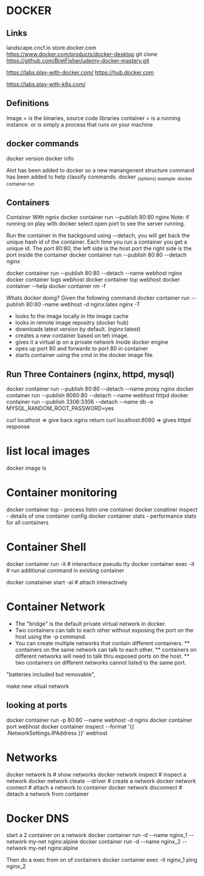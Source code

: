 # DOCKER

## Links
landscape.cncf.io
store.docker.com
https://www.docker.com/products/docker-desktop
git clone https://github.com/BretFisher/udemy-docker-mastery.git 

https://labs.play-with-docker.com/
https://hub.docker.com

https://labs.play-with-k8s.com/


## Definitions
Image = is the binaries, source code libraries
container = is a running instance.
	    or is simply a process that runs on your machine

## docker commands
docker version 
docker info

Alot has been added to docker so a new manangenent structure command has 
been added to help classify commands.
docker <management cmd> <sub cmd> (options)
example: docker container run

## Containers

Container With ngnix
docker container run --publish 80:80 nginx
Note: if running on play with docker select open port to see 
the server running.

Run the container in the backgound using --detach, you will 
get back the unique hash id of the container.  Each time you 
run a container you get a unique id.  The port 80:80, the left 
side is the host port the right side is the port inside the container
docker container run --publish 80:80 --detach nginx  

docker container run --publish 80:80 --detach --name webhost nginx  
docker container logs webhost 
docker container top webhost
docker container --help
docker container rm -f 

Whats docker doing? Given the following command
docker container run --publish 80:80 -name webhost -d nginx:lates nginx -T
* looks fo the image locally in hte image cache
* looks in remote image repositry (docker hub)
* downloads latest version by default.  (nginx:latest)
* creates a new container based on teh image.
* gives it a virtual ip on a private network inside docker engine
* opes up port 80 and forwards to port 80 in container
* starts container using the cmd in the docker image file.



## Run Three Containers (nginx, httpd, mysql)
docker container run --publish 80:80 --detach --name proxy nginx
docker container run --publish 8080:80 --detach --name webhost httpd
docker container run --publish 3306:3306 --detach --name db -e MYSQL_RANDOM_ROOT_PASSWORD=yes

curl localhost => give back nginx return
curl localhost:8080 => gives httpd response

# list local images
docker image ls

# Container monitoring
docker container top - process listin one container
docker conatiner inspect - details of one container config
docker container stats - performance stats for all containers

# Container Shell
docker container run -it # interactivce pseudu tty
docker container exec -it # run additional command in existing container

docker conatainer start -ai  # attach interactively

# Container Network
* The "bridge" is the default private virtual network in docker.
* Two containers can talk to each other without exposing the port 
on the host using the -p command.
* You can create multiple networks that contain different containers. 
** containers on the same network can talk to each other.
** containers on different networks will need to talk thru exposed ports on the host.
** two containers on different networks cannot listed to the same port.

"batteries included but removable",

make new vitual network
 
## looking at ports
docker container run -p 80:80 --name webhost -d nginx
docker container port webhost
docker container inspect --format '{{ .NetworkSettings.IPAddress }}' webhost

# Networks
docker network ls               # show networks
docker network inspect          # inspect a network
docker network cteate --driver  # create a network
docker network connect          # attach a network to container
docker network disconnect       # detach a network from container

# Docker DNS
start a 2 container on a network
docker container run -d --name nginx_1 --network my-net nginx:alpine 
docker container run -d --name nginx_2 --network my-net nginx:alpine

Then do a exec from on of containers 
docker container exec -it nginx_1 ping nginx_2








